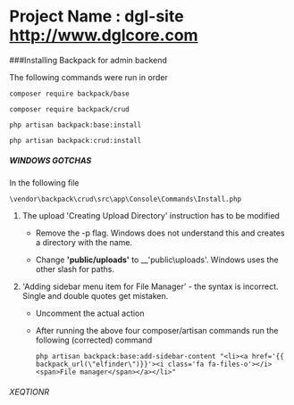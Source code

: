 Project Name : dgl-site
http://www.dglcore.com
======================


###Installing Backpack for admin backend

The following commands were run in order

`composer require backpack/base`

`composer require backpack/crud`

`php artisan backpack:base:install`

`php artisan backpack:crud:install`


##### WINDOWS GOTCHAS

In the following file  

`\vendor\backpack\crud\src\app\Console\Commands\Install.php`

1. The upload 'Creating Upload Directory' instruction has to be modified
    
    - Remove the -p flag. Windows does not understand this and creates a directory with the name.
    
    - Change __'public/uploads'__ to __'public\uploads'. Windows uses the other slash for paths.

2. 'Adding sidebar menu item for File Manager' - the syntax is incorrect. Single and double quotes get mistaken.
    
    - Uncomment the actual action 
    
    - After running the above four composer/artisan commands run the following (corrected) command
    
        `php artisan backpack:base:add-sidebar-content "<li><a href='{{ backpack_url(\"elfinder\")}}'><i class='fa fa-files-o'></i> <span>File manager</span></a></li>"`
###### XEQTIONR
